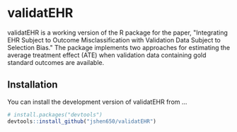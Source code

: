# validatEHR

validatEHR is a working version of the R package for the paper, "Integrating EHR Subject to Outcome Misclassification with Validation Data Subject to Selection Bias." The package implements two approaches for estimating the average treatment effect (ATE) when validation data containing gold standard outcomes are available.

## Installation

You can install the development version of validatEHR from ...

``` r
# install.packages("devtools")
devtools::install_github("jshen650/validatEHR")
```




